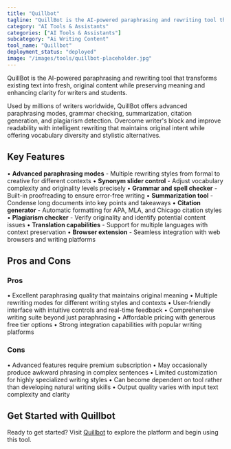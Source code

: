 ```yaml
---
title: "Quillbot"
tagline: "QuillBot is the AI-powered paraphrasing and rewriting tool that transforms existing text into fresh, original content while preserving meaning and enh..."
category: "AI Tools & Assistants"
categories: ["AI Tools & Assistants"]
subcategory: "Ai Writing Content"
tool_name: "Quillbot"
deployment_status: "deployed"
image: "/images/tools/quillbot-placeholder.jpg"
---
```

QuillBot is the AI-powered paraphrasing and rewriting tool that transforms existing text into fresh, original content while preserving meaning and enhancing clarity for writers and students.

Used by millions of writers worldwide, QuillBot offers advanced paraphrasing modes, grammar checking, summarization, citation generation, and plagiarism detection. Overcome writer's block and improve readability with intelligent rewriting that maintains original intent while offering vocabulary diversity and stylistic alternatives.

## Key Features

• **Advanced paraphrasing modes** - Multiple rewriting styles from formal to creative for different contexts
• **Synonym slider control** - Adjust vocabulary complexity and originality levels precisely
• **Grammar and spell checker** - Built-in proofreading to ensure error-free writing
• **Summarization tool** - Condense long documents into key points and takeaways
• **Citation generator** - Automatic formatting for APA, MLA, and Chicago citation styles
• **Plagiarism checker** - Verify originality and identify potential content issues
• **Translation capabilities** - Support for multiple languages with context preservation
• **Browser extension** - Seamless integration with web browsers and writing platforms

## Pros and Cons

### Pros
• Excellent paraphrasing quality that maintains original meaning
• Multiple rewriting modes for different writing styles and contexts
• User-friendly interface with intuitive controls and real-time feedback
• Comprehensive writing suite beyond just paraphrasing
• Affordable pricing with generous free tier options
• Strong integration capabilities with popular writing platforms

### Cons
• Advanced features require premium subscription
• May occasionally produce awkward phrasing in complex sentences
• Limited customization for highly specialized writing styles
• Can become dependent on tool rather than developing natural writing skills
• Output quality varies with input text complexity and clarity

## Get Started with Quillbot

Ready to get started? Visit [Quillbot](https://quillbot.com) to explore the platform and begin using this tool.